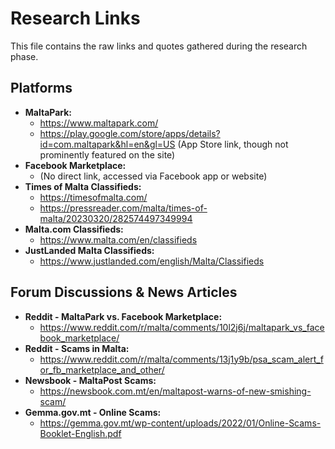 
# Research Links

This file contains the raw links and quotes gathered during the research phase.

## Platforms

*   **MaltaPark:**
    *   https://www.maltapark.com/
    *   https://play.google.com/store/apps/details?id=com.maltapark&hl=en&gl=US (App Store link, though not prominently featured on the site)
*   **Facebook Marketplace:**
    *   (No direct link, accessed via Facebook app or website)
*   **Times of Malta Classifieds:**
    *   https://timesofmalta.com/
    *   https://pressreader.com/malta/times-of-malta/20230320/282574497349994
*   **Malta.com Classifieds:**
    *   https://www.malta.com/en/classifieds
*   **JustLanded Malta Classifieds:**
    *   https://www.justlanded.com/english/Malta/Classifieds

## Forum Discussions & News Articles

*   **Reddit - MaltaPark vs. Facebook Marketplace:**
    *   https://www.reddit.com/r/malta/comments/10l2j6j/maltapark_vs_facebook_marketplace/
*   **Reddit - Scams in Malta:**
    *   https://www.reddit.com/r/malta/comments/13j1y9b/psa_scam_alert_for_fb_marketplace_and_other/
*   **Newsbook - MaltaPost Scams:**
    *   https://newsbook.com.mt/en/maltapost-warns-of-new-smishing-scam/
*   **Gemma.gov.mt - Online Scams:**
    *   https://gemma.gov.mt/wp-content/uploads/2022/01/Online-Scams-Booklet-English.pdf
